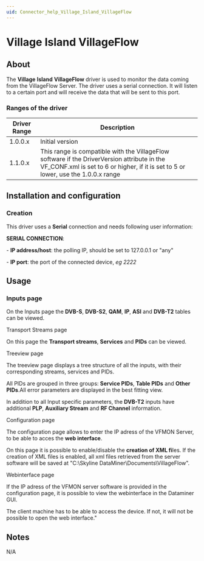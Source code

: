 ```yaml
---
uid: Connector_help_Village_Island_VillageFlow
---
```


# Village Island VillageFlow

## About

The **Village** **Island** **VillageFlow** driver is used to monitor the data coming from the VillageFlow Server. The driver uses a serial connection. It will listen to a certain port and will receive the data that will be sent to this port.

### Ranges of the driver

| **Driver Range** | **Description**                                                                                                                                                                   |
|------------------|-----------------------------------------------------------------------------------------------------------------------------------------------------------------------------------|
| 1.0.0.x          | Initial version                                                                                                                                                                   |
| 1.1.0.x          | This range is compatible with the VillageFlow software if the DriverVersion attribute in the VF_CONF.xml is set to 6 or higher, if it is set to 5 or lower, use the 1.0.0.x range |

## Installation and configuration

### Creation

This driver uses a **Serial** connection and needs following user information:

**SERIAL CONNECTION**:

\- **IP address/host**: the polling IP, should be set to 127.0.0.1 or "any"

\- **IP port**: the port of the connected device, *eg 2222*

## Usage

### Inputs page

On the Inputs page the **DVB-S**, **DVB-S2**, **QAM**, **IP**, **ASI** and **DVB-T2** tables can be viewed.

Transport Streams page

On this page the **Transport streams**, **Services** and **PIDs** can be viewed.

Treeview page

The treeview page displays a tree structure of all the inputs, with their corresponding streams, services and PIDs.

All PIDs are grouped in three groups: **Service PIDs**, **Table PIDs** and **Other PIDs**.All error parameters are displayed in the best fitting view.

In addition to all Input specific parameters, the **DVB-T2** inputs have additional **PLP**, **Auxiliary Stream** and **RF Channel** information.

Configuration page

The configuration page allows to enter the IP adress of the VFMON Server, to be able to acces the **web interface**.

On this page it is possible to enable/disable the **creation of XML fi**les. If the creation of XML files is enabled, all xml files retrieved from the server software will be saved at "C:\Skyline DataMiner\Documents\VillageFlow".

Webinterface page

If the IP adress of the VFMON server software is provided in the configuration page, it is possible to view the webinterface in the Dataminer GUI.

The client machine has to be able to access the device. If not, it will not be possible to open the web interface."

## Notes

N/A
